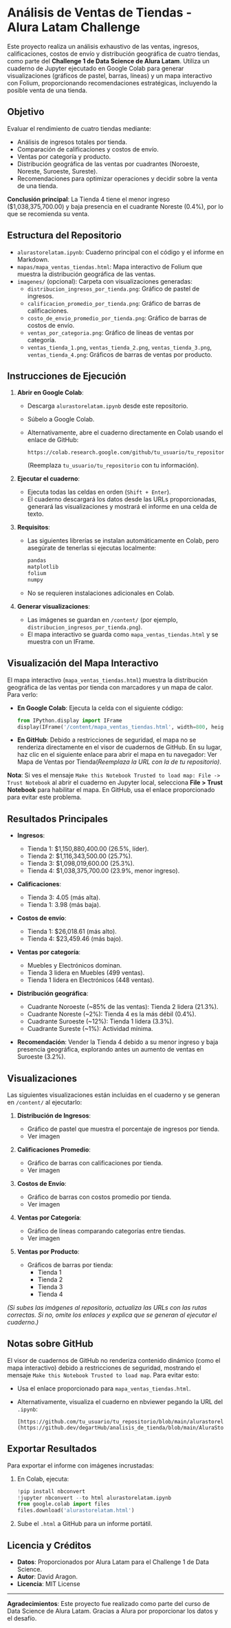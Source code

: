 # Análisis de Ventas de Tiendas - Alura Latam Challenge

Este proyecto realiza un análisis exhaustivo de las ventas, ingresos, calificaciones, costos de envío y distribución geográfica de cuatro tiendas, como parte del **Challenge 1 de Data Science de Alura Latam**. Utiliza un cuaderno de Jupyter ejecutado en Google Colab para generar visualizaciones (gráficos de pastel, barras, líneas) y un mapa interactivo con Folium, proporcionando recomendaciones estratégicas, incluyendo la posible venta de una tienda.

## Objetivo

Evaluar el rendimiento de cuatro tiendas mediante:

- Análisis de ingresos totales por tienda.
- Comparación de calificaciones y costos de envío.
- Ventas por categoría y producto.
- Distribución geográfica de las ventas por cuadrantes (Noroeste, Noreste, Suroeste, Sureste).
- Recomendaciones para optimizar operaciones y decidir sobre la venta de una tienda.

**Conclusión principal**: La Tienda 4 tiene el menor ingreso ($1,038,375,700.00) y baja presencia en el cuadrante Noreste (0.4%), por lo que se recomienda su venta.

## Estructura del Repositorio

- `alurastorelatam.ipynb`: Cuaderno principal con el código y el informe en Markdown.
- `mapas/mapa_ventas_tiendas.html`: Mapa interactivo de Folium que muestra la distribución geográfica de las ventas.
- `imagenes/` (opcional): Carpeta con visualizaciones generadas:
  - `distribucion_ingresos_por_tienda.png`: Gráfico de pastel de ingresos.
  - `calificacion_promedio_por_tienda.png`: Gráfico de barras de calificaciones.
  - `costo_de_envio_promedio_por_tienda.png`: Gráfico de barras de costos de envío.
  - `ventas_por_categoria.png`: Gráfico de líneas de ventas por categoría.
  - `ventas_tienda_1.png`, `ventas_tienda_2.png`, `ventas_tienda_3.png`, `ventas_tienda_4.png`: Gráficos de barras de ventas por producto.

## Instrucciones de Ejecución

1. **Abrir en Google Colab**:

   - Descarga `alurastorelatam.ipynb` desde este repositorio.
   - Súbelo a Google Colab.
   - Alternativamente, abre el cuaderno directamente en Colab usando el enlace de GitHub:

     ```
     https://colab.research.google.com/github/tu_usuario/tu_repositorio/blob/main/alurastorelatam.ipynb
     ```

     (Reemplaza `tu_usuario/tu_repositorio` con tu información).

2. **Ejecutar el cuaderno**:

   - Ejecuta todas las celdas en orden (`Shift + Enter`).
   - El cuaderno descargará los datos desde las URLs proporcionadas, generará las visualizaciones y mostrará el informe en una celda de texto.

3. **Requisitos**:

   - Las siguientes librerías se instalan automáticamente en Colab, pero asegúrate de tenerlas si ejecutas localmente:

     ```bash
     pandas
     matplotlib
     folium
     numpy
     ```
   - No se requieren instalaciones adicionales en Colab.

4. **Generar visualizaciones**:

   - Las imágenes se guardan en `/content/` (por ejemplo, `distribucion_ingresos_por_tienda.png`).
   - El mapa interactivo se guarda como `mapa_ventas_tiendas.html` y se muestra con un IFrame.

## Visualización del Mapa Interactivo

El mapa interactivo (`mapa_ventas_tiendas.html`) muestra la distribución geográfica de las ventas por tienda con marcadores y un mapa de calor. Para verlo:

- **En Google Colab**: Ejecuta la celda con el siguiente código:

  ```python
  from IPython.display import IFrame
  display(IFrame('/content/mapa_ventas_tiendas.html', width=800, height=600))
  ```

- **En GitHub**: Debido a restricciones de seguridad, el mapa no se renderiza directamente en el visor de cuadernos de GitHub. En su lugar, haz clic en el siguiente enlace para abrir el mapa en tu navegador: Ver Mapa de Ventas por Tienda(*Reemplaza la URL con la de tu repositorio)*.

**Nota**: Si ves el mensaje `Make this Notebook Trusted to load map: File -> Trust Notebook` al abrir el cuaderno en Jupyter local, selecciona **File &gt; Trust Notebook** para habilitar el mapa. En GitHub, usa el enlace proporcionado para evitar este problema.

## Resultados Principales

- **Ingresos**:

  - Tienda 1: $1,150,880,400.00 (26.5%, líder).
  - Tienda 2: $1,116,343,500.00 (25.7%).
  - Tienda 3: $1,098,019,600.00 (25.3%).
  - Tienda 4: $1,038,375,700.00 (23.9%, menor ingreso).

- **Calificaciones**:

  - Tienda 3: 4.05 (más alta).
  - Tienda 1: 3.98 (más baja).

- **Costos de envío**:

  - Tienda 1: $26,018.61 (más alto).
  - Tienda 4: $23,459.46 (más bajo).

- **Ventas por categoría**:

  - Muebles y Electrónicos dominan.
  - Tienda 3 lidera en Muebles (499 ventas).
  - Tienda 1 lidera en Electrónicos (448 ventas).

- **Distribución geográfica**:

  - Cuadrante Noroeste (\~85% de las ventas): Tienda 2 lidera (21.3%).
  - Cuadrante Noreste (\~2%): Tienda 4 es la más débil (0.4%).
  - Cuadrante Suroeste (\~12%): Tienda 1 lidera (3.3%).
  - Cuadrante Sureste (\~1%): Actividad mínima.

- **Recomendación**: Vender la Tienda 4 debido a su menor ingreso y baja presencia geográfica, explorando antes un aumento de ventas en Suroeste (3.2%).

## Visualizaciones

Las siguientes visualizaciones están incluidas en el cuaderno y se generan en `/content/` al ejecutarlo:

1. **Distribución de Ingresos**:

   - Gráfico de pastel que muestra el porcentaje de ingresos por tienda.
   - Ver imagen

2. **Calificaciones Promedio**:

   - Gráfico de barras con calificaciones por tienda.
   - Ver imagen

3. **Costos de Envío**:

   - Gráfico de barras con costos promedio por tienda.
   - Ver imagen

4. **Ventas por Categoría**:

   - Gráfico de líneas comparando categorías entre tiendas.
   - Ver imagen

5. **Ventas por Producto**:

   - Gráficos de barras por tienda:
     - Tienda 1
     - Tienda 2
     - Tienda 3
     - Tienda 4

*(Si subes las imágenes al repositorio, actualiza las URLs con las rutas correctas. Si no, omite los enlaces y explica que se generan al ejecutar el cuaderno.)*

## Notas sobre GitHub

El visor de cuadernos de GitHub no renderiza contenido dinámico (como el mapa interactivo) debido a restricciones de seguridad, mostrando el mensaje `Make this Notebook Trusted to load map`. Para evitar esto:

- Usa el enlace proporcionado para `mapa_ventas_tiendas.html`.
- Alternativamente, visualiza el cuaderno en nbviewer pegando la URL del `.ipynb`:

  ```
  [https://github.com/tu_usuario/tu_repositorio/blob/main/alurastorelatam.ipynb](https://github.dev/degartHub/analisis_de_tienda/blob/main/AluraStoreLatam.ipynb)
  ```

## Exportar Resultados

Para exportar el informe con imágenes incrustadas:

1. En Colab, ejecuta:

   ```python
   !pip install nbconvert
   !jupyter nbconvert --to html alurastorelatam.ipynb
   from google.colab import files
   files.download('alurastorelatam.html')
   ```
2. Sube el `.html` a GitHub para un informe portátil.

## Licencia y Créditos

- **Datos**: Proporcionados por Alura Latam para el Challenge 1 de Data Science.
- **Autor**: David Aragon.
- **Licencia**: MIT License

---

**Agradecimientos**: Este proyecto fue realizado como parte del curso de Data Science de Alura Latam. Gracias a Alura por proporcionar los datos y el desafío.
